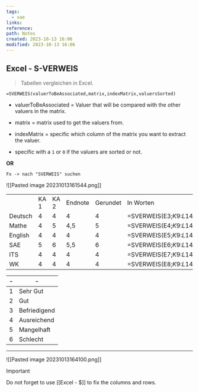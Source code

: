 ```yaml
---
tags:
  - sae
links: 
reference: 
path: Notes
created: 2023-10-13 16:06
modified: 2023-10-13 16:06
---
```

## Excel - S-VERWEIS 
>Tabellen vergleichen in Excel.

```Excel
=SVERWEIS(valuerToBeAssociated,matrix,indexMatrix,valuersSorted)
```
- valuerToBeAssociated = Valuer that will be compared with the other valuers in the matrix.

- matrix = matrix used to get the valuers from.
- indexMatrix = specific which column of the matrix you want to extract the valuer.
- specific with a `1` or `0` if the valuers are sorted or not.

**OR**

```
Fx -> nach "SVERWEIS" suchen
```

![[Pasted image 20231013161544.png]]

|         |      |      |         |          |             |
| ------- | ---- | ---- | ------- | -------- | ----------- |
|         | KA 1 | KA 2 | Endnote | Gerundet | In Worten   |
| Deutsch | 4    | 4    | 4       | 4        | =SVERWEIS(E3;$K$9:$L$14;2;1) |
| Mathe   | 4    | 5    | 4,5     | 5        | =SVERWEIS(E4;$K$9:$L$14;2;1)  |
| English | 4    | 4    | 4       | 4        | =SVERWEIS(E5;$K$9:$L$14;2;1) |
| SAE     | 5    | 6    | 5,5     | 6        | =SVERWEIS(E6;$K$9:$L$14;2;1)    |
| ITS     | 4    | 4    | 4       | 4        | =SVERWEIS(E7;$K$9:$L$14;2;1) |
| WK      | 4    | 4    | 4       | 4        | =SVERWEIS(E8;$K$9:$L$14;2;1) |

|  -   |      -        |
| --- | ------------ |
| 1   | Sehr Gut     |
| 2   | Gut          |
| 3   | Befriedigend |
| 4   | Ausreichend  |
| 5   | Mangelhaft   |
| 6   | Schlecht     |

___

![[Pasted image 20231013164100.png]]

>[!important] 
>Do not forget to use [[Excel - $]]  to fix the columns and rows. 

